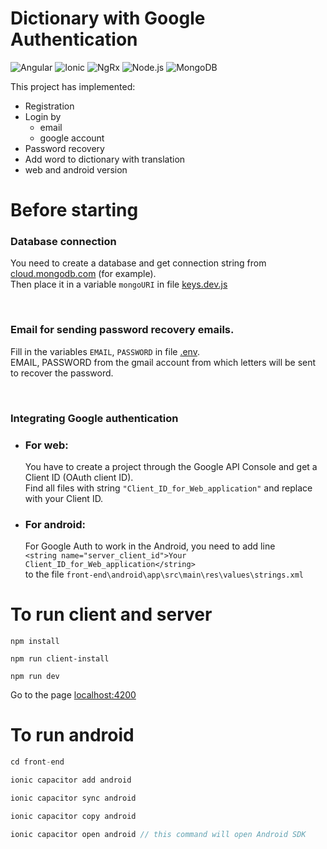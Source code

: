 # Dictionary with Google Authentication


![Angular](https://img.shields.io/badge/Angular-000000?style=for-the-badge)
![Ionic](https://img.shields.io/badge/Ionic-000000?style=for-the-badge)
![NgRx](https://img.shields.io/badge/NgRx-000000?style=for-the-badge)
![Node.js](https://img.shields.io/badge/Node.js-000000?style=for-the-badge)
![MongoDB](https://img.shields.io/badge/MongoDB-000000?style=for-the-badge)

This project has implemented:

- Registration
- Login by 
  - email
  - google account
- Password recovery
- Add word to dictionary with translation
- web and android version

# Before starting

### Database connection
You need to create a database and get connection string from [cloud.mongodb.com](https://cloud.mongodb.com/) (for example).<br />
Then place it in a variable `mongoURI` in file [keys.dev.js](/config/keys.dev.js)

<br />

### Email for sending password recovery emails.
Fill in the variables `EMAIL`, `PASSWORD` in file [.env](/.env).<br/>
EMAIL, PASSWORD from the gmail account from which letters will be sent to recover the password.

<br />

### Integrating Google authentication 


   - ### For web:
      You have to create a project through the Google API Console and get a Client ID (OAuth client ID).<br/>
      Find all files with string `"Client_ID_for_Web_application"` and replace with your Client ID.


- ### For android:
    For Google Auth to work in the Android, you need to add line<br />
    `<string name="server_client_id">Your Client_ID_for_Web_application</string>`<br />
    to the file `front-end\android\app\src\main\res\values\strings.xml`


# To run client and server

```
npm install

npm run client-install

npm run dev
```
Go to the page [localhost:4200](http://localhost:4200/)

# To run android

```javascript
cd front-end

ionic capacitor add android

ionic capacitor sync android

ionic capacitor copy android 

ionic capacitor open android // this command will open Android SDK
```


